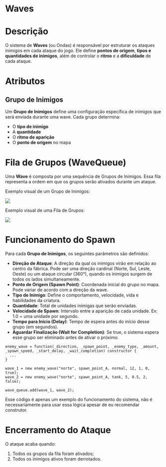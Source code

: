 # Waves

# Descrição

O sistema de **Waves** (ou Ondas) é responsável por estruturar os ataques inimigos em cada ataque do jogo. Ele define **pontos de origem**, **tipos e quantidades de inimigos**, além de controlar o **ritmo** e a **dificuldade** de cada ataque.

# Atributos

## Grupo de Inimigos

Um **Grupo de Inimigos** define uma configuração específica de inimigos que será enviada durante uma wave. Cada grupo determina:

- O **tipo de inimigo**
- A **quantidade**
- O **ritmo de aparição**
- O **ponto de origem** no mapa

# Fila de Grupos (WaveQueue)

Uma **Wave** é composta por uma sequência de Grupos de Inimigos. Essa fila representa a ordem em que os grupos serão ativados durante um ataque.

Exemplo visual de um Grupo de Inimigos:

![](https://t9009094518.p.clickup-attachments.com/t9009094518/bf523f36-4096-41b5-a9c3-46b6b53cd61d/imagem_2024-12-04_145650259.png)

Exemplo visual de uma Fila de Grupos:

![](https://t9009094518.p.clickup-attachments.com/t9009094518/4a93004d-918b-4063-b614-855af8fd7e81/imagem_2024-12-04_150055671.png)

# Funcionamento do Spawn

Para cada **Grupo de Inimigos**, os seguintes parâmetros são definidos:

- **Direção de Ataque**: A direção da qual os inimigos virão em relação ao centro da fábrica. Pode ser uma direção cardinal (Norte, Sul, Leste, Oeste) ou um ataque circular (360°), quando os inimigos surgem de todos os lados simultaneamente.
- **Ponto de Origem (Spawn Point)**: Coordenada inicial do grupo no mapa. Pode variar de acordo com a direção da wave.
- **Tipo de Inimigo**: Define o comportamento, velocidade, vida e habilidades da criatura.
- **Quantidade**: Total de unidades inimigas que serão enviadas.
- **Velocidade de Spawn**: Intervalo entre a aparição de cada unidade. Ex: 1.0 = uma unidade por segundo.
- **Tempo para Início (Delay)**: Tempo de espera antes do início desse grupo (em segundos).
- **Aguardar Finalização (Wait for Completion)**: Se true, o sistema espera esse grupo ser eliminado antes de ativar o próximo.

```
enemy_wave = function(_direction, _spawn_point, _enemy_type, _amount, _spawn_speed, _start_delay, _wait_completion) constructor {
  ...
}

wave_1 = new enemy_wave("norte", spawn_point_A, normal, 12, 1, 0, true);
wave_2 = new enemy_wave("norte", spawn_point_A, tank, 5, 0.5, 2, false);

wave_queue.add(wave_1, wave_2);

```

Esse código é apenas um exemplo do funcionamento do sistema, não é necessariamente para usar essa lógica apesar de eu recomendar construtor.

# Encerramento do Ataque

O ataque acaba quando:

1. Todos os grupos da fila foram ativados;
2. Todos os inimigos ativos foram derrotados.